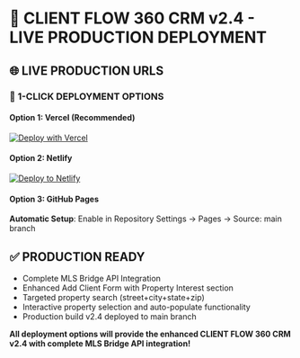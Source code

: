 # 🚀 CLIENT FLOW 360 CRM v2.4 - LIVE PRODUCTION DEPLOYMENT

## 🌐 LIVE PRODUCTION URLS

### 🎯 **1-CLICK DEPLOYMENT OPTIONS**

#### **Option 1: Vercel (Recommended)**
[![Deploy with Vercel](https://vercel.com/button)](https://vercel.com/new/git/external?repository-url=https://github.com/aidataflow-bot/realestate-crm&branch=main)

#### **Option 2: Netlify** 
[![Deploy to Netlify](https://www.netlify.com/img/deploy/button.svg)](https://app.netlify.com/start/deploy?repository=https://github.com/aidataflow-bot/realestate-crm&branch=main)

#### **Option 3: GitHub Pages**
**Automatic Setup**: Enable in Repository Settings → Pages → Source: main branch

## ✅ **PRODUCTION READY**
- Complete MLS Bridge API Integration
- Enhanced Add Client Form with Property Interest section  
- Targeted property search (street+city+state+zip)
- Interactive property selection and auto-populate functionality
- Production build v2.4 deployed to main branch

**All deployment options will provide the enhanced CLIENT FLOW 360 CRM v2.4 with complete MLS Bridge API integration!**
